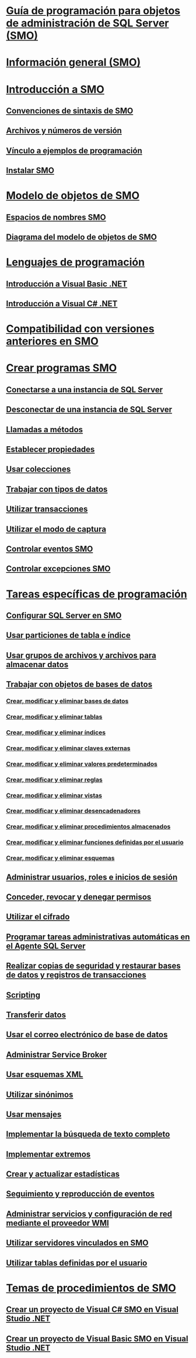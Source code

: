 # [Guía de programación para objetos de administración de SQL Server (SMO)](sql-server-management-objects-smo-programming-guide.md)
# [Información general (SMO)](overview-smo.md)
# [Introducción a SMO](getting-started-in-smo.md)
## [Convenciones de sintaxis de SMO](smo-syntax-conventions.md)
## [Archivos y números de versión](files-and-version-numbers.md)
## [Vínculo a ejemplos de programación](link-to-programming-samples.md)
## [Instalar SMO](installing-smo.md)
# [Modelo de objetos de SMO](smo-object-model.md)
## [Espacios de nombres SMO](smo-object-model-namespaces.md)
## [Diagrama del modelo de objetos de SMO](smo-object-model-diagram.md)
# [Lenguajes de programación](smo-programming-languages.md)
## [Introducción a Visual Basic .NET](../../database-engine/dev-guide/getting-started-in-visual-basic-net.md)
## [Introducción a Visual C# .NET](smo-programming-getting-started-in-visual-csharp-net.md)
# [Compatibilidad con versiones anteriores en SMO](backward-compatibility-in-smo.md)
# [Crear programas SMO](create-program/creating-smo-programs.md)
## [Conectarse a una instancia de SQL Server](create-program/connecting-to-an-instance-of-sql-server.md)
## [Desconectar de una instancia de SQL Server](create-program/disconnecting-from-an-instance-of-sql-server.md)
## [Llamadas a métodos](create-program/calling-methods.md)
## [Establecer propiedades](create-program/setting-properties-smo.md)
## [Usar colecciones](create-program/using-collections.md)
## [Trabajar con tipos de datos](create-program/working-with-data-types.md)
## [Utilizar transacciones](create-program/using-transactions.md)
## [Utilizar el modo de captura](create-program/using-capture-mode.md)
## [Controlar eventos SMO](create-program/handling-smo-events.md)
## [Controlar excepciones SMO](create-program/handling-smo-exceptions.md)
# [Tareas específicas de programación](tasks/programming-specific-tasks.md)
## [Configurar SQL Server en SMO](tasks/configuring-sql-server-in-smo.md)
## [Usar particiones de tabla e índice](tasks/using-table-and-index-partitioning.md)
## [Usar grupos de archivos y archivos para almacenar datos](tasks/using-filegroups-and-files-to-store-data.md)
## [Trabajar con objetos de bases de datos](tasks/creating-altering-and-removing-database-objects.md)
### [Crear, modificar y eliminar bases de datos](tasks/creating-altering-and-removing-databases.md)
### [Crear, modificar y eliminar tablas](tasks/creating-altering-and-removing-tables.md)
### [Crear, modificar y eliminar índices](tasks/creating-altering-and-removing-indexes.md)
### [Crear, modificar y eliminar claves externas](tasks/creating-altering-and-removing-foreign-keys.md)
### [Crear, modificar y eliminar valores predeterminados](tasks/creating-altering-and-removing-defaults.md)
### [Crear, modificar y eliminar reglas](tasks/creating-altering-and-removing-rules.md)
### [Crear, modificar y eliminar vistas](tasks/creating-altering-and-removing-views.md)
### [Crear, modificar y eliminar desencadenadores](tasks/creating-altering-and-removing-triggers.md)
### [Crear, modificar y eliminar procedimientos almacenados](tasks/creating-altering-and-removing-stored-procedures.md)
### [Crear, modificar y eliminar funciones definidas por el usuario](tasks/creating-altering-and-removing-user-defined-functions.md)
### [Crear, modificar y eliminar esquemas](tasks/creating-altering-and-removing-schemas.md)
## [Administrar usuarios, roles e inicios de sesión](tasks/managing-users-roles-and-logins.md)
## [Conceder, revocar y denegar permisos](tasks/granting-revoking-and-denying-permissions.md)
## [Utilizar el cifrado](tasks/using-encryption.md)
## [Programar tareas administrativas automáticas en el Agente SQL Server](tasks/scheduling-automatic-administrative-tasks-in-sql-server-agent.md)
## [Realizar copias de seguridad y restaurar bases de datos y registros de transacciones](tasks/backing-up-and-restoring-databases-and-transaction-logs.md)
## [Scripting](tasks/scripting.md)
## [Transferir datos](tasks/transferring-data.md)
## [Usar el correo electrónico de base de datos](tasks/using-database-mail.md)
## [Administrar Service Broker](tasks/managing-service-broker.md)
## [Usar esquemas XML](tasks/using-xml-schemas.md)
## [Utilizar sinónimos](tasks/using-synonyms.md)
## [Usar mensajes](tasks/using-messages.md)
## [Implementar la búsqueda de texto completo](tasks/implementing-full-text-search.md)
## [Implementar extremos](tasks/implementing-endpoints.md)
## [Crear y actualizar estadísticas](tasks/creating-and-updating-statistics.md)
## [Seguimiento y reproducción de eventos](tasks/tracing-and-replaying-events.md)
## [Administrar servicios y configuración de red mediante el proveedor WMI](tasks/managing-services-and-network-settings-by-using-wmi-provider.md)
## [Utilizar servidores vinculados en SMO](tasks/using-linked-servers-in-smo.md)
## [Utilizar tablas definidas por el usuario](tasks/using-user-defined-tables.md)
# [Temas de procedimientos de SMO](../../database-engine/dev-guide/smo-how-to-topics.md)
## [Crear un proyecto de Visual C# SMO en Visual Studio .NET](how-to-create-a-visual-csharp-smo-project-in-visual-studio-net.md)
## [Crear un proyecto de Visual Basic SMO en Visual Studio .NET](../../database-engine/dev-guide/create-a-visual-basic-smo-project-in-visual-studio-net.md)
